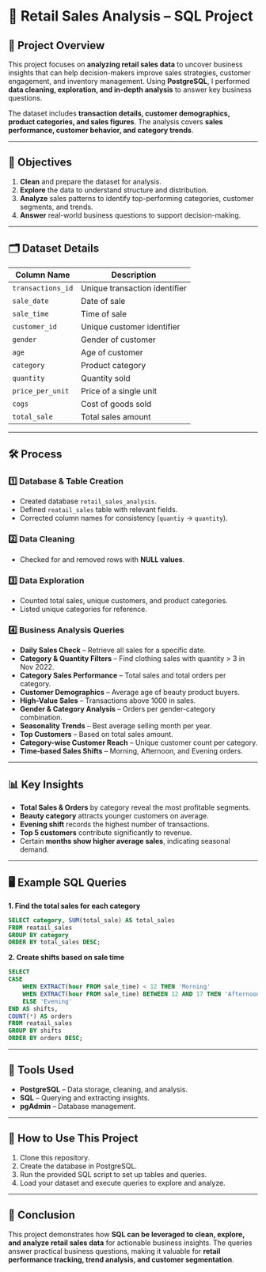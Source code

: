 # 🛒 Retail Sales Analysis – SQL Project

## 📌 Project Overview

This project focuses on **analyzing retail sales data** to uncover business insights that can help decision-makers improve sales strategies, customer engagement, and inventory management. Using **PostgreSQL**, I performed **data cleaning, exploration, and in-depth analysis** to answer key business questions.

The dataset includes **transaction details, customer demographics, product categories, and sales figures**. The analysis covers **sales performance, customer behavior, and category trends**.

---

## 🎯 Objectives

1. **Clean** and prepare the dataset for analysis.
2. **Explore** the data to understand structure and distribution.
3. **Analyze** sales patterns to identify top-performing categories, customer segments, and trends.
4. **Answer** real-world business questions to support decision-making.

---

## 🗂 Dataset Details

| Column Name       | Description                   |
| ----------------- | ----------------------------- |
| `transactions_id` | Unique transaction identifier |
| `sale_date`       | Date of sale                  |
| `sale_time`       | Time of sale                  |
| `customer_id`     | Unique customer identifier    |
| `gender`          | Gender of customer            |
| `age`             | Age of customer               |
| `category`        | Product category              |
| `quantity`        | Quantity sold                 |
| `price_per_unit`  | Price of a single unit        |
| `cogs`            | Cost of goods sold            |
| `total_sale`      | Total sales amount            |

---

## 🛠 Process

### 1️⃣ **Database & Table Creation**

* Created database `retail_sales_analysis`.
* Defined `reatail_sales` table with relevant fields.
* Corrected column names for consistency (`quantiy` → `quantity`).

### 2️⃣ **Data Cleaning**

* Checked for and removed rows with **NULL values**.

### 3️⃣ **Data Exploration**

* Counted total sales, unique customers, and product categories.
* Listed unique categories for reference.

### 4️⃣ **Business Analysis Queries**

* **Daily Sales Check** – Retrieve all sales for a specific date.
* **Category & Quantity Filters** – Find clothing sales with quantity > 3 in Nov 2022.
* **Category Sales Performance** – Total sales and total orders per category.
* **Customer Demographics** – Average age of beauty product buyers.
* **High-Value Sales** – Transactions above 1000 in sales.
* **Gender & Category Analysis** – Orders per gender-category combination.
* **Seasonality Trends** – Best average selling month per year.
* **Top Customers** – Based on total sales amount.
* **Category-wise Customer Reach** – Unique customer count per category.
* **Time-based Sales Shifts** – Morning, Afternoon, and Evening orders.

---

## 📊 Key Insights

* **Total Sales & Orders** by category reveal the most profitable segments.
* **Beauty category** attracts younger customers on average.
* **Evening shift** records the highest number of transactions.
* **Top 5 customers** contribute significantly to revenue.
* Certain **months show higher average sales**, indicating seasonal demand.

---

## 🖥 Example SQL Queries

**1. Find the total sales for each category**

```sql
SELECT category, SUM(total_sale) AS total_sales
FROM reatail_sales
GROUP BY category
ORDER BY total_sales DESC;
```

**2. Create shifts based on sale time**

```sql
SELECT
CASE
    WHEN EXTRACT(hour FROM sale_time) < 12 THEN 'Morning'
    WHEN EXTRACT(hour FROM sale_time) BETWEEN 12 AND 17 THEN 'Afternoon'
    ELSE 'Evening'
END AS shifts,
COUNT(*) AS orders
FROM reatail_sales
GROUP BY shifts
ORDER BY orders DESC;
```

---

## 📌 Tools Used

* **PostgreSQL** – Data storage, cleaning, and analysis.
* **SQL** – Querying and extracting insights.
* **pgAdmin** – Database management.

---

## 🚀 How to Use This Project

1. Clone this repository.
2. Create the database in PostgreSQL.
3. Run the provided SQL script to set up tables and queries.
4. Load your dataset and execute queries to explore and analyze.

---

## 📢 Conclusion

This project demonstrates how **SQL can be leveraged to clean, explore, and analyze retail sales data** for actionable business insights. The queries answer practical business questions, making it valuable for **retail performance tracking, trend analysis, and customer segmentation**.
